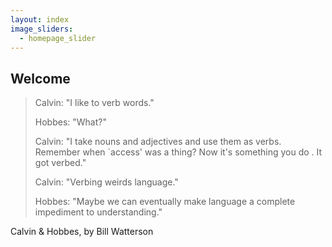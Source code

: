 ```yaml
---
layout: index
image_sliders:
  - homepage_slider
---
```


## Welcome



> Calvin: "I like to verb words."
>
> Hobbes: "What?"
>
> Calvin: "I take nouns and adjectives and use them as verbs. Remember when `access' was a thing? Now it's something you do . It got verbed."
>
> Calvin: "Verbing weirds language."
>
> Hobbes: "Maybe we can eventually make language a complete impediment to understanding."

Calvin & Hobbes, by Bill Watterson 


<!--
{% include recent_seminars.html %})
{% include recent_publications.html %}
-->

<!-- {% include recent_news.html %} -->


